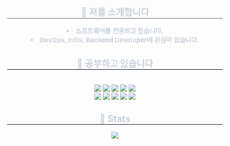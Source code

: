 <div align= "center"> 
    <h2 style="border-bottom: 1px solid #21262d; color: #c9d1d9;"> 🔆 저를 소개합니다 </h2>  
    <div style="font-weight: 700; font-size: 15px; text-align: center; color: #c9d1d9;"> <li> 소프트웨어를 전공하고 있습니다.</li><li> DevOps, Infra, Backend Developer에 관심이 있습니다.  </div> 
    </div>
    <div align= "center">
    <h2 style="border-bottom: 1px solid #21262d; color: #c9d1d9;"> 🥔 공부하고 있습니다 </h2> <br> 
    <div style="margin: 0 auto; text-align: center;" align= "center"> <img src="https://img.shields.io/badge/Amazon AWS-232F3E?style=plastic&logo=Amazon AWS&logoColor=white">
          <img src="https://img.shields.io/badge/Docker-2496ED?style=plastic&logo=Docker&logoColor=white">
          <img src="https://img.shields.io/badge/Git-F05032?style=plastic&logo=Git&logoColor=white">
          <img src="https://img.shields.io/badge/Github-181717?style=plastic&logo=Github&logoColor=white">
          <img src="https://img.shields.io/badge/Java-007396?style=plastic&logo=Java&logoColor=white">
          <br/><img src="https://img.shields.io/badge/Jenkins-D24939?style=plastic&logo=Jenkins&logoColor=white">
          <img src="https://img.shields.io/badge/Linux-FCC624?style=plastic&logo=Linux&logoColor=white">
          <img src="https://img.shields.io/badge/MySQL-4479A1?style=plastic&logo=MySQL&logoColor=white">
          <img src="https://img.shields.io/badge/Python-3776AB?style=plastic&logo=Python&logoColor=white">
          <img src="https://img.shields.io/badge/Spring Boot-6DB33F?style=plastic&logo=Spring Boot&logoColor=white">
          <br/></div>
    </div>
    <div align= "center"> 
    <h2 style="border-bottom: 1px solid #21262d; color: #c9d1d9;"> 🌈 Stats </h2> <div align= "center">  <img src="https://github-readme-stats.vercel.app/api/top-langs/?username=zwei1garden&layout=compact&bg_color=180,828282,00000000&title_color=ffffff&text_color=ffffff"
           /> </div> 
    </div>
